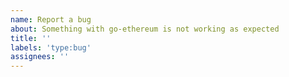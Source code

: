 ```yaml
---
name: Report a bug
about: Something with go-ethereum is not working as expected
title: ''
labels: 'type:bug'
assignees: ''
---
```


